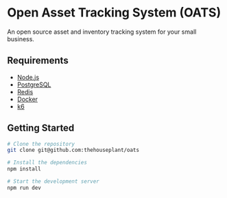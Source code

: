 # Open Asset Tracking System (OATS)

An open source asset and inventory tracking system for your small business.

## Requirements

- [Node.js](https://nodejs.org/en)
- [PostgreSQL](https://www.postgresql.org/)
- [Redis](https://redis.io/)
- [Docker](https://www.docker.com/)
- [k6](https://k6.io/)

## Getting Started

```zsh
# Clone the repository
git clone git@github.com:thehouseplant/oats

# Install the dependencies
npm install

# Start the development server
npm run dev
```
